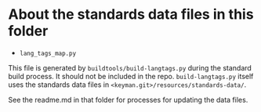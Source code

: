 # About the standards data files in this folder

- `lang_tags_map.py`

This file is generated by `buildtools/build-langtags.py` during the standard build process.
It should not be included in the repo. `build-langtags.py` itself uses the standards data files in
`<keyman.git>/resources/standards-data/`.

See the readme.md in that folder for processes for updating the data files.
